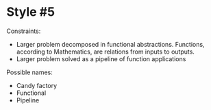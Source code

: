 Style #5
==============================

Constraints:

- Larger problem decomposed in functional abstractions. Functions, according to Mathematics, are relations from inputs to outputs.
- Larger problem solved as a pipeline of function applications

Possible names:

- Candy factory
- Functional
- Pipeline
